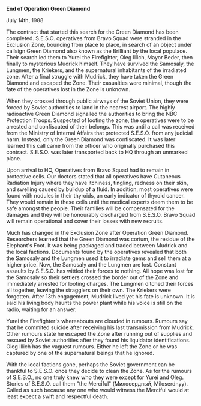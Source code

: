 __End of Operation Green Diamond__

July 14th, 1988

The contract that started this search for the Green Diamond has been completed. S.E.S.O. operatives from Bravo Squad were stranded in the Exclusion Zone, bouncing from place to place, in search of an object under callsign Green Diamond also known as the Brilliant by the local populace. Their search led them to Yurei the Firefighter, Oleg Illich, Mayor Beder, then finally to mysterious Mudrick himself. They have survived the Samosaly, the Lungmen, the Kriekers, and the supernatural inhabitants of the irradiated zone. After a final struggle with Mudrick, they have taken the Green Diamond and escaped the Zone. Their casualties were minimal, though the fate of the operatives lost in the Zone is unknown.

When they crossed through public airways of the Soviet Union, they were forced by Soviet authorities to land in the nearest airport. The highly radioactive Green Diamond signalled the authorities to bring the NBC Protection Troops. Suspected of looting the zone, the operatives were to be arrested and confiscated of their belongs. This was until a call was received from the Ministry of Internal Affairs that protected S.E.S.O. from any judicial harm. Instead, only the Green Diamond was confiscated. It was later learned this call came from the officer who originally purchased this contract. S.E.S.O. was later transported back to HQ through an unmarked plane.

Upon arrival to HQ, Operatives from Bravo Squad had to remain in protective cells. Our doctors stated that all operatives have Cutaneous Radiation Injury where they have itchiness, tingling, redness on their skin, and swelling caused by buildup of a fluid. In addition, most operatives were found with nodules in their thyroids, an early indicator of thyroid cancer. They would remain in these cells until the medical experts deem them to be safe amongst the people. Their families will be compensated for the damages and they will be honourably discharged from S.E.S.O. Bravo Squad will remain operational and cover their losses with new recruits.

Much has changed in the Exclusion Zone after Operation Green Diamond. Researchers learned that the Green Diamond was corium, the residue of the Elephant's Foot. It was being packaged and traded between Mudrick and the local factions. Documents found by the operatives revealed that both the Samosaly and the Lungmen used it to irradiate gems and sell them at a higher price. Now, the Samosaly and the Lungmen are lost. Constant assaults by S.E.S.O. has wittled their forces to nothing. All hope was lost for the Samosaly so their settlers crossed the border out of the Zone and immediately arrested for looting charges. The Lungmen ditched their forces all together, leaving the stragglers on their own. The Kriekers were forgotten. After 13th engagement, Mudrick lived yet his fate is unknown. It is said his living body haunts the power plant while his voice is still on the radio, waiting for an answer.

Yurei the Firefighter's whereabouts are clouded in rumours. Rumours say that he commited suicide after receiving his last transmission from Mudrick. Other rumours state he escaped the Zone after running out of supplies and rescued by Soviet authorities after they found his liquidator identifications. Oleg Illich has the vaguest rumours. Either he left the Zone or he was captured by one of the supernatural beings that he ignored.

With the local factions gone, perhaps the Soviet government can be thankful to S.E.S.O. once they decide to clean the Zone. As for the rumours of S.E.S.O., no one truly knew who they were except for Yurei and Oleg. Stories of S.E.S.O. call them "the Merciful" (Милосердный, Miloserdnyy). Called as such because any one who would witness the Merciful would at least expect a swift and respectful death.